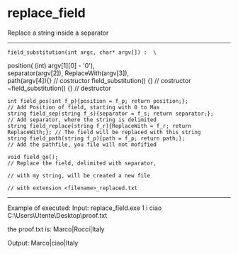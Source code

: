 replace_field
=============

Replace a string inside a separator

**********************
	field_substitution(int argc, char* argv[]) :  \
  position( (int) argv[1][0] - '0'),            \
	separator(argv[2]), ReplaceWith(argv[3]),     \
	path(argv[4]){}                                                           // costructor
	field_substitution() {}                                                   // costructor
  ~field_substitution() {}                                                  // destructor
  
	int field_pos(int f_p){position = f_p; return position;};                 // Add Position of field, starting with 0 to Max
	string field_sep(string f_s){separator = f_s; return separator;};         // Add separator, where the string is delimited 
	string field_replace(string f_r){ReplaceWith = f_r; return ReplaceWith;}; // The field will be replaced with this string
	string field_path(string f_p){path = f_p; return path;};                  // Add the pathfile, you file will not mofified

	void field_go();                                                          // Replace the field, delimited with separator, 
	                                                                          // with my string, will be created a new file 
	                                                                          // with extension <filename>_replaced.txt

********************************************************************

Example of executed:
  Input:
    replace_field.exe 1 i ciao C:\\Users\\Utente\\Desktop\\proof.txt
  
  the proof.txt is: Marco|Rocci|Italy
  
  Output:
    Marco|ciao|Italy
    
